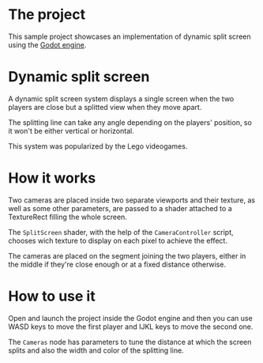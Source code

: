 # The project
This sample project showcases an implementation of dynamic split screen using the [Godot engine](https://godotengine.org).

# Dynamic split screen
A dynamic split screen system displays a single screen when the two players are close but a splitted view when they move apart.

The splitting line can take any angle depending on the players' position, so it won't be either vertical or horizontal.

This system was popularized by the Lego videogames.

# How it works
Two cameras are placed inside two separate viewports and their texture, as well as some other parameters, are passed to a shader attached to a TextureRect filling the whole screen.

The `SplitScreen` shader, with the help of the `CameraController` script, chooses wich texture to display on each pixel to achieve the effect.

The cameras are placed on the segment joining the two players, either in the middle if they're close enough or at a fixed distance otherwise. 

# How to use it
Open and launch the project inside the Godot engine and then you can use WASD keys to move the first player and IJKL keys to move the second one.

The `Cameras` node has parameters to tune the distance at which the screen splits and also the width and color of the splitting line.


